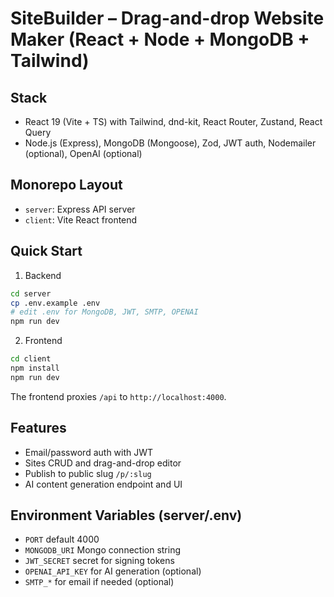 # SiteBuilder – Drag-and-drop Website Maker (React + Node + MongoDB + Tailwind)

## Stack
- React 19 (Vite + TS) with Tailwind, dnd-kit, React Router, Zustand, React Query
- Node.js (Express), MongoDB (Mongoose), Zod, JWT auth, Nodemailer (optional), OpenAI (optional)

## Monorepo Layout
- `server`: Express API server
- `client`: Vite React frontend

## Quick Start
1) Backend
```bash
cd server
cp .env.example .env
# edit .env for MongoDB, JWT, SMTP, OPENAI
npm run dev
```

2) Frontend
```bash
cd client
npm install
npm run dev
```

The frontend proxies `/api` to `http://localhost:4000`.

## Features
- Email/password auth with JWT
- Sites CRUD and drag-and-drop editor
- Publish to public slug `/p/:slug`
- AI content generation endpoint and UI

## Environment Variables (server/.env)
- `PORT` default 4000
- `MONGODB_URI` Mongo connection string
- `JWT_SECRET` secret for signing tokens
- `OPENAI_API_KEY` for AI generation (optional)
- `SMTP_*` for email if needed (optional)
